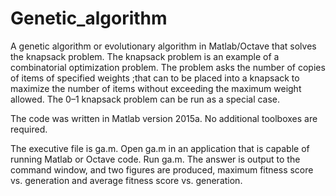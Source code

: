 # Genetic_algorithm
A genetic algorithm or evolutionary algorithm in Matlab/Octave that solves the knapsack problem. The knapsack problem is an example of a combinatorial optimization problem. The problem asks the number of copies of items of specified weights ;that can to be placed into a knapsack to maximize the number of items without exceeding the maximum weight allowed. The 0–1 knapsack problem can be run as a special case.

The code was written in Matlab version 2015a. No additional toolboxes are required.

The executive file is ga.m. Open ga.m in an application that is capable of running Matlab or Octave code. Run ga.m. The answer is output to the command window, and two figures are produced, maximum fitness score vs. generation and average fitness score vs. generation.
